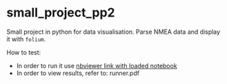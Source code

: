 # small_project_pp2
Small project in python for data visualisation. Parse NMEA data and display it with `folium`.

How to test:
* In order to run it use [nbviewer link with loaded notebook](https://nbviewer.org/github/gkaretka/small_project_pp2/blob/main/runner.ipynb)
* In order to view results, refer to: runner.pdf
